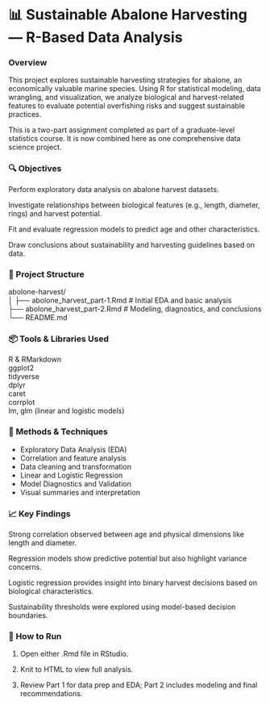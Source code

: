 # 📊 Sustainable Abalone Harvesting — R-Based Data Analysis

### Overview
This project explores sustainable harvesting strategies for abalone, an economically valuable marine species. Using R for statistical modeling, data wrangling, and visualization, we analyze biological and harvest-related features to evaluate potential overfishing risks and suggest sustainable practices.

This is a two-part assignment completed as part of a graduate-level statistics course. It is now combined here as one comprehensive data science project.

### 🔍 Objectives
Perform exploratory data analysis on abalone harvest datasets.

Investigate relationships between biological features (e.g., length, diameter, rings) and harvest potential.

Fit and evaluate regression models to predict age and other characteristics.

Draw conclusions about sustainability and harvesting guidelines based on data.

### 📁 Project Structure

abolone-harvest/<br>
│
├── abolone_harvest_part-1.Rmd     # Initial EDA and basic analysis<br>
├── abolone_harvest_part-2.Rmd     # Modeling, diagnostics, and conclusions<br>
└── README.md                      

### 📦 Tools & Libraries Used
R & RMarkdown <br>
ggplot2 <br>
tidyverse <br>
dplyr <br>
caret <br>
corrplot <br>
lm, glm (linear and logistic models) <br>

### 🧪 Methods & Techniques
- Exploratory Data Analysis (EDA)<br>
- Correlation and feature analysis<br>
- Data cleaning and transformation<br>
- Linear and Logistic Regression<br>
- Model Diagnostics and Validation<br>
- Visual summaries and interpretation<br>

### 📈 Key Findings
Strong correlation observed between age and physical dimensions like length and diameter.

Regression models show predictive potential but also highlight variance concerns.

Logistic regression provides insight into binary harvest decisions based on biological characteristics.

Sustainability thresholds were explored using model-based decision boundaries.

### 📌 How to Run
1. Open either .Rmd file in RStudio.

2. Knit to HTML to view full analysis.

3. Review Part 1 for data prep and EDA; Part 2 includes modeling and final recommendations.


